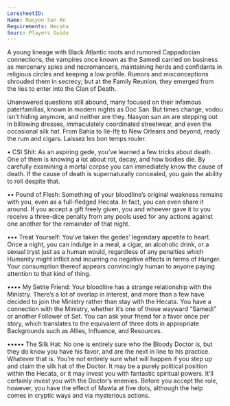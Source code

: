 ```yaml
---
LoresheetID: 
Name: Nasyon San An
Requirements: Hecata
Sourc: Players Guide
---
```

A young lineage with Black Atlantic roots and rumored Cappadocian connections, the vampires once known as the Samedi carried on business as mercenary spies and necromancers, maintaining herds and confidants in religious circles and keeping a low profile. Rumors and misconceptions shrouded them in secrecy; but at the Family Reunion, they emerged from the lies to enter into the Clan of Death.

Unanswered questions still abound, many focused on their infamous paterfamilias, known in modern nights as Doc San. But times change, vodou isn’t hiding anymore, and neither are they. Nasyon san an are stepping out in billowing dresses, immaculately coordinated streetwear, and even the occasional silk hat. From Bahia to Ilé-Ifẹ̀ to New Orleans and beyond, ready the rum and cigars. Laissez les bon temps rouler.

• CSI Shit: As an aspiring gede, you’ve learned a few tricks about death. One of them is knowing a lot about rot, decay, and how bodies die. By carefully examining a mortal corpse you can immediately know the cause of death. If the cause of death is supernaturally concealed, you gain the ability to roll despite that.

•• Pound of Flesh: Something of your bloodline’s original weakness remains with you, even as a full-fledged Hecata. In fact, you can even share it around. If you accept a gift freely given, you and whoever gave it to you receive a three-dice penalty from any pools used for any actions against one another for the remainder of that night. 

••• Treat Yourself: You’ve taken the gedes’ legendary appetite to heart. Once a night, you can indulge in a meal, a cigar, an alcoholic drink, or a sexual tryst just as a human would, regardless of any penalties which Humanity might inflict and incurring no negative effects in terms of Hunger. Your consumption thereof appears convincingly human to anyone paying attention to that kind of thing. 

•••• My Setite Friend: Your bloodline has a strange relationship with the Ministry. There’s a lot of overlap in interest, and more than a few have decided to join the Ministry rather than stay with the Hecata. You have a connection with the Ministry, whether it’s one of those wayward “Samedi” or another Follower of Set. You can ask your friend for a favor once per story, which translates to the equivalent of three dots in appropriate Backgrounds such as Allies, Influence, and Resources.

••••• The Silk Hat: No one is entirely sure who the Bloody Doctor is, but they do know you have his favor, and are the next in line to his practice. Whatever that is. You’re not entirely sure what will happen if you step up and claim the silk hat of the Doctor. It may be a purely political position within the Hecata, or it may invest you with fantastic spiritual powers. It’ll certainly invest you with the Doctor’s enemies. Before you accept the role, however, you have the effect of Mawla at five dots, although the help comes in cryptic ways and via mysterious actions.